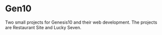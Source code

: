 # Gen10
Two small projects for Genesis10 and their web development. The projects are Restaurant Site and Lucky Seven.
